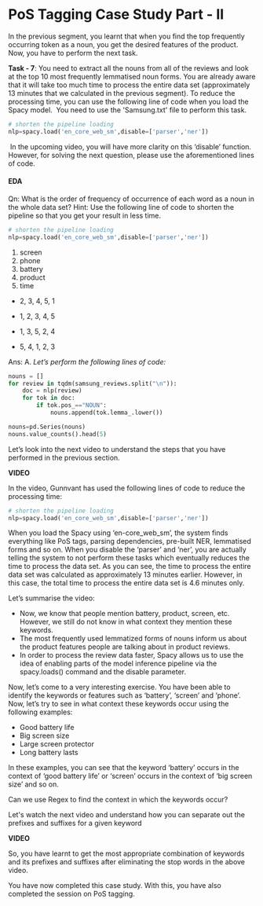 # PoS Tagging Case Study Part - II

In the previous segment, you learnt that when you find the top frequently occurring token as a noun, you get the desired features of the product. Now, you have to perform the next task.

**Task - 7**: You need to extract all the nouns from all of the reviews and look at the top 10 most frequently lemmatised noun forms. You are already aware that it will take too much time to process the entire data set (approximately 13 minutes that we calculated in the previous segment). To reduce the processing time, you can use the following line of code when you load the Spacy model.  You need to use the 'Samsung.txt' file to perform this task.

```python
# shorten the pipeline loading
nlp=spacy.load('en_core_web_sm',disable=['parser','ner'])
```

 In the upcoming video, you will have more clarity on this ‘disable’ function. However, for solving the next question, please use the aforementioned lines of code.

#### EDA

Qn: What is the order of frequency of occurrence of each word as a noun in the whole data set? Hint: Use the following line of code to shorten the pipeline so that you get your result in less time.

```python
# shorten the pipeline loading
nlp=spacy.load('en_core_web_sm',disable=['parser','ner'])
```

1.  screen
2.  phone
3.  battery
4.  product
5.  time

- 2, 3, 4, 5, 1 

- 1, 2, 3, 4, 5

- 1, 3, 5, 2, 4

- 5, 4, 1, 2, 3

Ans: A. *Let’s perform the following lines of code:*

```python
nouns = []
for review in tqdm(samsung_reviews.split("\n")):
    doc = nlp(review)
    for tok in doc:
        if tok.pos_=="NOUN":
            nouns.append(tok.lemma_.lower())

nouns=pd.Series(nouns)
nouns.value_counts().head(5)
```

Let’s look into the next video to understand the steps that you have performed in the previous section.

**VIDEO**

In the video, Gunnvant has used the following lines of code to reduce the processing time:

```python
# shorten the pipeline loading
nlp=spacy.load('en_core_web_sm',disable=['parser','ner'])
```

When you load the Spacy using ‘en-core_web_sm’, the system finds everything like PoS tags, parsing dependencies, pre-built NER, lemmatised forms and so on. When you disable the ‘parser’ and ‘ner’, you are actually telling the system to not perform these tasks which eventually reduces the time to process the data set. As you can see, the time to process the entire data set was calculated as approximately 13 minutes earlier. However, in this case, the total time to process the entire data set is 4.6 minutes only.

Let’s summarise the video:

-   Now, we know that people mention battery, product, screen, etc. However, we still do not know in what context they mention these keywords.
-   The most frequently used lemmatized forms of nouns inform us about the product features people are talking about in product reviews.
-   In order to process the review data faster, Spacy allows us to use the idea of enabling parts of the model inference pipeline via the spacy.loads() command and the disable parameter.

Now, let’s come to a very interesting exercise. You have been able to identify the keywords or features such as ‘battery’, ‘screen’ and ‘phone’. Now, let’s try to see in what context these keywords occur using the following examples:

-   Good battery life
-   Big screen size
-   Large screen protector
-   Long battery lasts

In these examples, you can see that the keyword ‘battery’ occurs in the context of ‘good battery life’ or ‘screen’ occurs in the context of ‘big screen size’ and so on.
  
Can we use Regex to find the context in which the keywords occur?

Let's watch the next video and understand how you can separate out the prefixes and suffixes for a given keyword

**VIDEO**

So, you have learnt to get the most appropriate combination of keywords and its prefixes and suffixes after eliminating the stop words in the above video. 

You have now completed this case study. With this, you have also completed the session on PoS tagging.